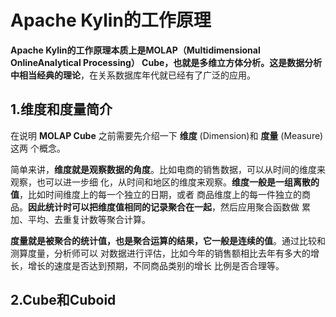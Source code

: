 Apache Kylin的工作原理
================================================================================
**Apache Kylin的工作原理本质上是MOLAP（Multidimensional OnlineAnalytical Processing）
Cube，也就是多维立方体分析。这是数据分析中相当经典的理论**，在关系数据库年代就已经有了广泛的应用。

## 1.维度和度量简介
在说明 **MOLAP Cube** 之前需要先介绍一下 **维度** (Dimension)和 **度量** (Measure)这两
个概念。

简单来讲，**维度就是观察数据的角度**。比如电商的销售数据，可以从时间的维度来观察，也可以进一步细
化，从时间和地区的维度来观察。**维度一般是一组离散的值**，比如时间维度上的每一个独立的日期，或者
商品维度上的每一件独立的商品。**因此统计时可以把维度值相同的记录聚合在一起**，然后应用聚合函数做
累加、平均、去重复计数等聚合计算。

**度量就是被聚合的统计值，也是聚合运算的结果，它一般是连续的值**。通过比较和测算度量，分析师可以
对数据进行评估，比如今年的销售额相比去年有多大的增长，增长的速度是否达到预期，不同商品类别的增长
比例是否合理等。

## 2.Cube和Cuboid

